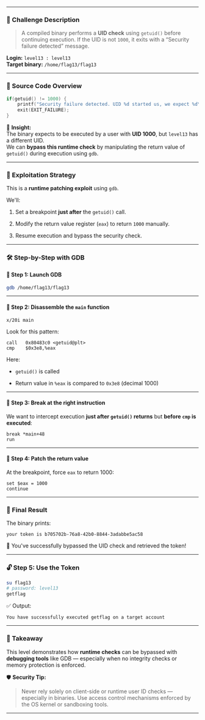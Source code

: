 
---
### 🔐 Challenge Description

> A compiled binary performs a **UID check** using `getuid()` before continuing execution. If the UID is not `1000`, it exits with a “Security failure detected” message.

**Login:** `level13 : level13`  
**Target binary:** `/home/flag13/flag13`

---

### 📜 Source Code Overview

```c
if(getuid() != 1000) {
    printf("Security failure detected. UID %d started us, we expect %d\n", getuid(), 1000);
    exit(EXIT_FAILURE);
}
```

🧠 **Insight:**  
The binary expects to be executed by a user with **UID 1000**, but `level13` has a different UID.  
We can **bypass this runtime check** by manipulating the return value of `getuid()` during execution using `gdb`.

---

### 🧰 Exploitation Strategy

This is a **runtime patching exploit** using `gdb`.

We'll:

1. Set a breakpoint **just after** the `getuid()` call.
    
2. Modify the return value register (`eax`) to return `1000` manually.
    
3. Resume execution and bypass the security check.
    

---

### 🛠️ Step-by-Step with GDB

#### 🔧 Step 1: Launch GDB

```bash
gdb /home/flag13/flag13
```

---

#### 🔎 Step 2: Disassemble the `main` function

```gdb
x/20i main
```

Look for this pattern:

```
call   0x80483c0 <getuid@plt>
cmp    $0x3e8,%eax
```

Here:

- `getuid()` is called
    
- Return value in `%eax` is compared to `0x3e8` (decimal 1000)
    

---

#### 🎯 Step 3: Break at the right instruction

We want to intercept execution **just after `getuid()` returns** but **before `cmp` is executed**:

```gdb
break *main+48
run
```

---

#### 🧠 Step 4: Patch the return value

At the breakpoint, force `eax` to return 1000:

```gdb
set $eax = 1000
continue
```

---

### 🏁 Final Result

The binary prints:

```
your token is b705702b-76a8-42b0-8844-3adabbe5ac58
```

🎉 You've successfully bypassed the UID check and retrieved the token!

---

### 🔓 Step 5: Use the Token

```bash
su flag13
# password: level13
getflag
```

✅ Output:

```
You have successfully executed getflag on a target account
```

---

### 🧠 Takeaway

This level demonstrates how **runtime checks** can be bypassed with **debugging tools** like GDB — especially when no integrity checks or memory protection is enforced.

🛡️ **Security Tip:**

> Never rely solely on client-side or runtime user ID checks — especially in binaries. Use access control mechanisms enforced by the OS kernel or sandboxing tools.

---
